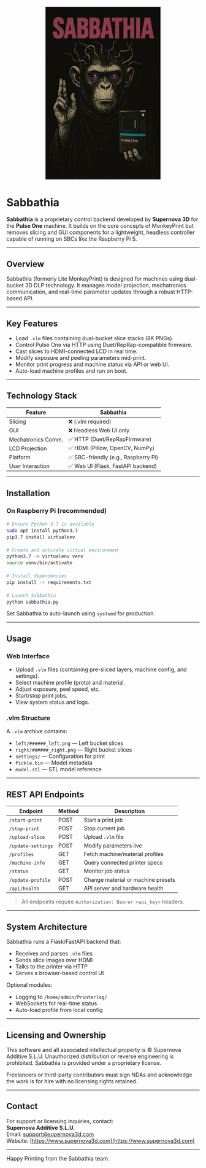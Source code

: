 
<p align="center">
  <img src="logo.jpg" alt="Sabbathia Logo" width="300"/>
</p>

# Sabbathia

**Sabbathia** is a proprietary control backend developed by **Supernova 3D** for the **Pulse One** machine. It builds on the core concepts of MonkeyPrint but removes slicing and GUI components for a lightweight, headless controller capable of running on SBCs like the Raspberry Pi 5.

---

## Overview

Sabbathia (formerly Lite MonkeyPrint) is designed for machines using dual-bucket 3D DLP technology. It manages model projection, mechatronics communication, and real-time parameter updates through a robust HTTP-based API.

---

## Key Features

- Load `.vlm` files containing dual-bucket slice stacks (8K PNGs).
- Control Pulse One via HTTP using Duet/RepRap-compatible firmware.
- Cast slices to HDMI-connected LCD in real time.
- Modify exposure and peeling parameters mid-print.
- Monitor print progress and machine status via API or web UI.
- Auto-load machine profiles and run on boot.

---

## Technology Stack

| Feature              | Sabbathia                             |
|---------------------|----------------------------------------|
| Slicing             | ❌ (.vlm required)                     |
| GUI                 | ❌ Headless Web UI only                |
| Mechatronics Comm.  | ✅ HTTP (Duet/RepRapFirmware)         |
| LCD Projection      | ✅ HDMI (Pillow, OpenCV, NumPy)       |
| Platform            | ✅ SBC-friendly (e.g., Raspberry Pi)  |
| User Interaction    | ✅ Web UI (Flask, FastAPI backend)    |

---

## Installation

### On Raspberry Pi (recommended)

```bash
# Ensure Python 3.7 is available
sudo apt install python3.7
pip3.7 install virtualenv

# Create and activate virtual environment
python3.7 -m virtualenv venv
source venv/bin/activate

# Install dependencies
pip install -r requirements.txt

# Launch Sabbathia
python sabbathia.py
```

Set Sabbathia to auto-launch using `systemd` for production.

---

## Usage

### Web Interface

- Upload `.vlm` files (containing pre-sliced layers, machine config, and settings).
- Select machine profile (proto) and material.
- Adjust exposure, peel speed, etc.
- Start/stop print jobs.
- View system status and logs.

### .vlm Structure

A `.vlm` archive contains:

- `left/######_left.png` — Left bucket slices
- `right/######_right.png` — Right bucket slices
- `settings/` — Configuration for print
- `Pickle.bin` — Model metadata
- `model.stl` — STL model reference

---

## REST API Endpoints

| Endpoint              | Method | Description                                |
|-----------------------|--------|--------------------------------------------|
| `/start-print`        | POST   | Start a print job                          |
| `/stop-print`         | POST   | Stop current job                           |
| `/upload-slice`       | POST   | Upload `.vlm` file                         |
| `/update-settings`    | POST   | Modify parameters live                     |
| `/profiles`           | GET    | Fetch machine/material profiles            |
| `/machine-info`       | GET    | Query connected printer specs              |
| `/status`             | GET    | Monitor job status                         |
| `/update-profile`     | POST   | Change material or machine presets         |
| `/api/health`         | GET    | API server and hardware health             |

> All endpoints require `Authorization: Bearer <api_key>` headers.

---

## System Architecture

Sabbathia runs a Flask/FastAPI backend that:
- Receives and parses `.vlm` files
- Sends slice images over HDMI
- Talks to the printer via HTTP
- Serves a browser-based control UI

Optional modules:
- Logging to `/home/admin/Printerlog/`
- WebSockets for real-time status
- Auto-load profile from local config

---

## Licensing and Ownership

This software and all associated intellectual property is © Supernova Additive S.L.U. Unauthorized distribution or reverse engineering is prohibited. Sabbathia is provided under a proprietary license.

Freelancers or third-party contributors must sign NDAs and acknowledge the work is for hire with no licensing rights retained.

---

## Contact

For support or licensing inquiries, contact:  
**Supernova Additive S.L.U.**  
Email: support@supernova3d.com  
Website: [https://www.supernova3d.com](https://www.supernova3d.com)

---

Happy Printing from the Sabbathia team.
